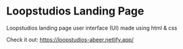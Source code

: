 # Loopstudios Landing Page
Loopstudios landing page user interface (UI) made using html &amp; css

Check it out: https://loopstudios-abeer.netlify.app/
